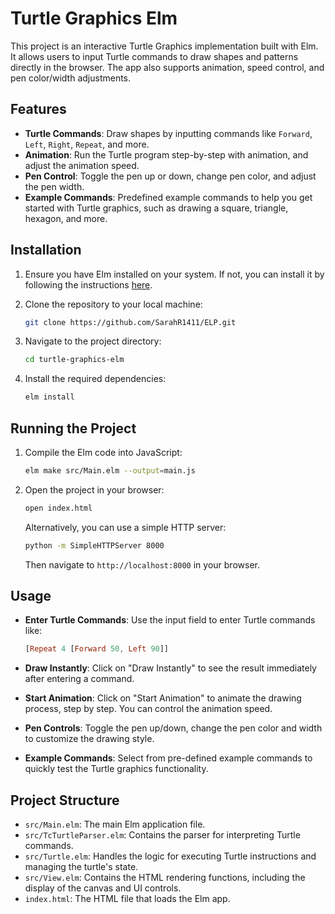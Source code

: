 # Turtle Graphics Elm

This project is an interactive Turtle Graphics implementation built with Elm. It allows users to input Turtle commands to draw shapes and patterns directly in the browser. The app also supports animation, speed control, and pen color/width adjustments.

## Features

- **Turtle Commands**: Draw shapes by inputting commands like `Forward`, `Left`, `Right`, `Repeat`, and more.
- **Animation**: Run the Turtle program step-by-step with animation, and adjust the animation speed.
- **Pen Control**: Toggle the pen up or down, change pen color, and adjust the pen width.
- **Example Commands**: Predefined example commands to help you get started with Turtle graphics, such as drawing a square, triangle, hexagon, and more.

## Installation

1. Ensure you have Elm installed on your system. If not, you can install it by following the instructions [here](https://elm-lang.org/docs/install).
   
2. Clone the repository to your local machine:

    ```bash
    git clone https://github.com/SarahR1411/ELP.git
    ```

3. Navigate to the project directory:

    ```bash
    cd turtle-graphics-elm
    ```

4. Install the required dependencies:

    ```bash
    elm install
    ```

## Running the Project

1. Compile the Elm code into JavaScript:

    ```bash
    elm make src/Main.elm --output=main.js
    ```

2. Open the project in your browser:

    ```bash
    open index.html
    ```

   Alternatively, you can use a simple HTTP server:

   ```bash
   python -m SimpleHTTPServer 8000
   ```

   Then navigate to `http://localhost:8000` in your browser.

## Usage

- **Enter Turtle Commands**: Use the input field to enter Turtle commands like:

    ```elm
    [Repeat 4 [Forward 50, Left 90]]
    ```

- **Draw Instantly**: Click on "Draw Instantly" to see the result immediately after entering a command.

- **Start Animation**: Click on "Start Animation" to animate the drawing process, step by step. You can control the animation speed.

- **Pen Controls**: Toggle the pen up/down, change the pen color and width to customize the drawing style.

- **Example Commands**: Select from pre-defined example commands to quickly test the Turtle graphics functionality.

## Project Structure

- `src/Main.elm`: The main Elm application file.
- `src/TcTurtleParser.elm`: Contains the parser for interpreting Turtle commands.
- `src/Turtle.elm`: Handles the logic for executing Turtle instructions and managing the turtle's state.
- `src/View.elm`: Contains the HTML rendering functions, including the display of the canvas and UI controls.
- `index.html`: The HTML file that loads the Elm app.
